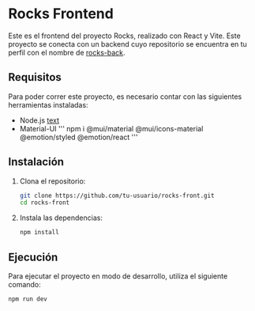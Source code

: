 # Rocks Frontend

Este es el frontend del proyecto Rocks, realizado con React y Vite. Este proyecto se conecta con un backend cuyo repositorio se encuentra en tu perfil con el nombre de [rocks-back](https://github.com/nowhereOnce/rocks-back.git).

## Requisitos

Para poder correr este proyecto, es necesario contar con las siguientes herramientas instaladas:

- Node.js
[text](https://nodejs.org/en/download)
- Material-UI
'''
npm i @mui/material @mui/icons-material @emotion/styled @emotion/react
'''

## Instalación

1. Clona el repositorio:
    ```sh
    git clone https://github.com/tu-usuario/rocks-front.git
    cd rocks-front
    ```

2. Instala las dependencias:
    ```sh
    npm install
    ```

## Ejecución

Para ejecutar el proyecto en modo de desarrollo, utiliza el siguiente comando:
```sh
npm run dev